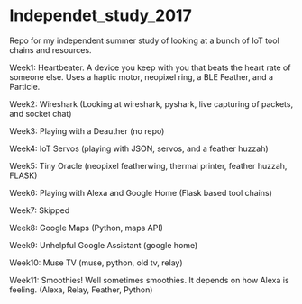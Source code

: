 # Independet_study_2017
Repo for my independent summer study of looking at a bunch of IoT tool chains and resources.

Week1: Heartbeater. A device you keep with you that beats the heart rate of someone else. Uses a haptic motor, neopixel ring, a BLE Feather, and a Particle.

Week2: Wireshark (Looking at wireshark, pyshark, live capturing of packets, and socket chat)

Week3: Playing with a Deauther (no repo)

Week4: IoT Servos (playing with JSON, servos, and a feather huzzah)

Week5: Tiny Oracle (neopixel featherwing, thermal printer, feather huzzah, FLASK)

Week6: Playing with Alexa and Google Home (Flask based tool chains)

Week7: Skipped

Week8: Google Maps (Python, maps API)

Week9: Unhelpful Google Assistant (google home)

Week10: Muse TV (muse, python, old tv, relay)

Week11: Smoothies! Well sometimes smoothies. It depends on how Alexa is feeling. (Alexa, Relay, Feather, Python)